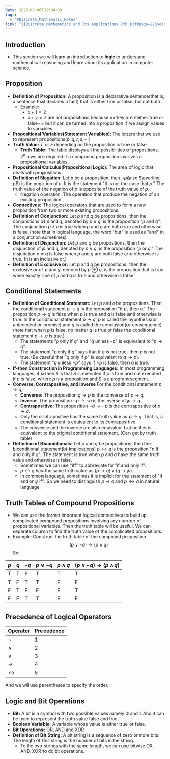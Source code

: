 ```yaml
---
Date: 2025-03-06T19:34:00
tags:
  - "#Discrete_Mathematic_Notes"
link: "[[Discrete Mathematics and Its Applications 7th.pdf#page=22&selection=102,0,102,19|The link of chapter 1.1, Discrete Mathematics]]"
---
```

## **Introduction**

- This section we will learn an introduction to **logic** to understand mathematical reasoning and learn about its application in computer science.

## **Proposition**

- **Definition of Proposition:**
	A proposition is a declarative sentence(that is, a sentence that declares a fact) that is either true or false, but not both.
	- Example:
		- $x+1=2$
		- $x+y=z$
		are not propositions because ==they are neither true or false== but it can be turned into a proposition if we assign values to variables.
- **Propositional Variables(Statement Variables):**
	The letters that we use to represent propositions($p,q,r,s,\cdots$)
- **Truth Value:**
	$T$ or $F$ depending on the proposition is true or false.
	- **Truth Table:**
		The table displays all the possibilities of propositions. $2^{n}$ rows are required if a compound proposition involves $n$ propositional variables.
- **Propositional Calculus(Propositional Logic):**
	The area of logic that deals with propositions.
- **Definition of Negation:**
	Let $p$ be a proposition, then $\neg p$(also $\overline p$) is the negation of $p$. It is the statement
	"It is not the case that $p$."
	The truth value of the negation of $p$ is opposite of the truth value of $p$.
	- Negation operation:
		The operation that produce the negation of an existing proposition.
- **Connectives:**
	The logical operators that are used to form a new proposition from two or more existing propositions.
- **Definition of Conjunction:**
	Let $p$ and $q$ be propositions, then the conjunctions of $p$ and $q$, denoted by $p \wedge q$, is the proposition "$p$ and $q$". The conjunction $p\wedge q$ is true when $p$ and $q$ are both true and otherwise is false.
	(note that in logical language, the word "but" is used as "and" in a conjunction sometimes)
- **Definition of Disjunction:**
	Let $p$ and $q$ be propositions, then the disjunction of $p$ and $q$, denoted by $p\lor q$, is the proposition "$p$ or $q$." The disjunction $p\lor q$ is false when $p$ and $q$ are both false and otherwise is true.
	(It is an inclusive or.)  
- **Definition of Exclusive or:**
	Let $p$ and $q$ be propositions, then the exclusive or of $p$ and $q$, denoted by $p\oplus q$, is the proposition that is true when exactly one of $p$ and $q$ is true and otherwise is false.

## **Conditional Statements**

- **Definition of Conditional Statement:**
	Let $p$ and $q$ be propositions. Then the conditional statement $p\to q$ is the proposition "if $p$, then $q$." The proposition $p\to q$ is false when $p$ is true and $q$ is false and otherwise is true. In the conditional statement $p\to q$, $p$ is called the hypothesis(or antecedent or premise) and $q$ is called the conclusion(or consequence) 
	(note that when $p$ is false, no matter $q$ is true or false the conditional statement $p\to q$ is true.)
	- The statements "$p$ only if $q$" and "$q$ unless $\neg p$" is equivalent to "$p\to q$".
	- The statement "$p$ only if $q$" says that if $q$ is not true, then $p$ is not true. (Be careful that "$q$ only if $p$" is equivalent to $q\to p$).
	- The statement "$q$ unless $\neg p$" says if $\neg p$ is false, then $q$ is true.
- **If-then Construction in Programming Languages:**
	In most programming languages, if $p$ then $S$ is that $S$ is executed if $p$ is true and not executed if $p$ is false, where $p$ is a proposition and $S$ is a program segment.
- **Converse, Contrapositive, and Inverse**
	For the conditional statement $p\to q$,
	- **Converse:**
		The proposition $q\to p$ is the converse of $p\to q$.
	- **Inverse:**
		The proposition $\neg p\to \neg q$ is the inverse of $p\to q$.
	- **Contrapositive:**
		The proposition $\neg q\to \neg p$ is the contrapositive of $p\to q$.
	- Only the contrapositive has the same truth value as $p\to q$. That is, a conditional statement is equivalent to its contrapositive.
	- The converse and the inverse are also equivalent but neither is equivalent to the original conditional statement. (Can get by truth table)
- **Definition of Biconditionals:**
	Let $p$ and $q$ be propositions, then the biconditional statement(bi-implications) $p\leftrightarrow q$ is the proposition "$p$ if and only if $q$". The statement is true when $p$ and $q$ have the same truth value and otherwise is false. 
	- Sometimes we can use "iff" to abbreviate for "if and only if".
	- $p\leftrightarrow q$ has the same truth value as $(p\to q)\wedge(q\to p)$.
	- In common language, sometimes it is implicit for the statement of "if and only if". So we need to distinguish $p\to q$ and $p\leftrightarrow q$ in natural language.

## **Truth Tables of Compound Propositions**

- We can use the former important logical connectives to build up complicated compound propositions involving any number of propositional variables. Then the truth table will be useful. We can separate column to find the truth value of the complicated propositions.
- Example: Construct the truth table of the compound proposition$$(p\lor \neg q)\to(p\wedge q)$$Sol:	

| $p$ | $q$ | $\neg q$ | $p\lor \neg q$ | $p\wedge q$ | $(p\lor \neg q)\to(p\wedge q)$ |
| --- | --- | -------- | -------------- | ----------- | ------------ |
| T   | T   | F        | T              | T           | T                              |
| T   | F   | T        | T              | F           | F                              |
| F   | T   | F        | F              | F           | T                              |
| F   | F   | T        | T              | F           | F                              |

## **Precedence of Logical Operators**

| Operator          | Precedence |
| ----------------- | ---------- |
| $\neg$            | 1          |
| $\wedge$          | 2          |
| $\lor$            | 3          |
| $\to$             | 4          |
| $\leftrightarrow$ | 5          |
And we will use parentheses to specify the order.

## **Logic and Bit Operations**

- **Bit:**
	A bit is a symbol with two possible values namely 0 and 1. And it can be used to represent the truth value false and true.
- **Boolean Variable:**
	A variable whose value is either true or false.
- **Bit Operations:**
	OR, AND and XOR
- **Definition of Bit String:**
	A bit string is a sequence of zero or more bits. The length of this string is the number of bits in the string.
	- To the two strings with the same length, we can use bitwise OR, AND, XOR to do bit operations.